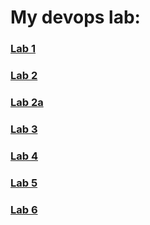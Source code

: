 # My devops lab:

### [Lab 1](https://github.com/DenysSmyk/devops_lab/tree/main/lab_1)
### [Lab 2](https://github.com/DenysSmyk/devops_lab/tree/main/lab_2) 
### [Lab 2a](https://github.com/DenysSmyk/devops_lab/tree/main/lab_2a)
### [Lab 3](https://github.com/DenysSmyk/devops_lab/tree/main/lab_3) 
### [Lab 4](https://github.com/DenysSmyk/devops_lab/tree/main/lab_4)
### [Lab 5](https://github.com/DenysSmyk/devops_lab/tree/main/lab_5) 
### [Lab 6](https://github.com/DenysSmyk/devops_lab/tree/main/lab_6)
